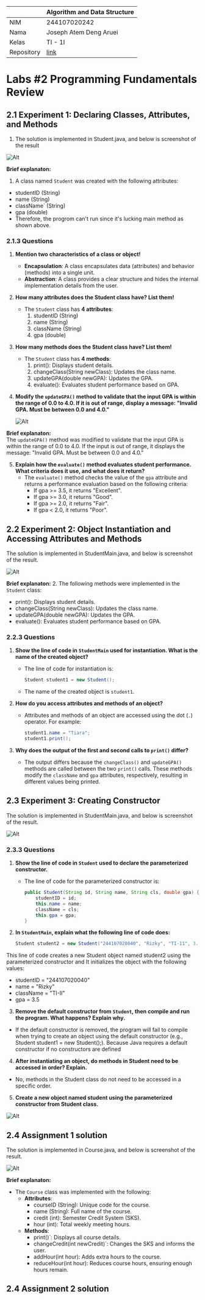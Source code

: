 |  | Algorithm and Data Structure |
|--|--|
| NIM | 244107020242 |
| Nama | Joseph Atem Deng Aruei |
| Kelas | TI - 1I |
| Repository | [link](https://github.com/JosephAt10/Semester-Two.git) |

# Labs #2 Programming Fundamentals Review

## **2.1 Experiment 1: Declaring Classes, Attributes, and Methods**

1. The solution is implemented in Student.java, and below is screenshot of the result

![Alt](photo/1.png)

**Brief explanaton:**
 1. A class named `Student` was created with the following attributes:
   - studentID (String)
   - name (String)
   - className` (String)
   - gpa (double)
   - Therefore, the progrom can't run since it's lucking main method as shown above.

### **2.1.3 Questions**

1. **Mention two characteristics of a class or object!**
   - **Encapsulation**: A class encapsulates data (attributes) and behavior (methods) into a single unit.
   - **Abstraction**: A class provides a clear structure and hides the internal implementation details from the user.

2. **How many attributes does the Student class have? List them!**
   - The `Student` class has **4 attributes**:
     1. studentID (String)
     2. name (String)
     3. className (String)
     4. gpa (double)

3. **How many methods does the Student class have? List them!**
   - The `Student` class has **4 methods**:
     1. print(): Displays student details.
     2. changeClass(String newClass): Updates the class name.
     3. updateGPA(double newGPA): Updates the GPA.
     4. evaluate(): Evaluates student performance based on GPA.

4. **Modify the `updateGPA()` method to validate that the input GPA is within the range of 0.0 to 4.0. If it is out of range, display a message: "Invalid GPA. Must be between 0.0 and 4.0."**
   
    ![Alt](photo/3.png)
    
**Brief explanaton:**   
The `updateGPA()` method was modified to validate that the input GPA is within the range of 0.0 to 4.0. If the input is out of range, it displays the message: "Invalid GPA. Must be between 0.0 and 4.0."

5. **Explain how the `evaluate()` method evaluates student performance. What criteria does it use, and what does it return?**
   - The `evaluate()` method checks the value of the `gpa` attribute and returns a performance evaluation based on the following criteria:
     - If gpa >= 3.5, it returns "Excellent".
     - If gpa >= 3.0, it returns "Good".
     - If gpa >= 2.0, it returns "Fair".
     - If gpa < 2.0, it returns "Poor".


## **2.2 Experiment 2: Object Instantiation and Accessing Attributes and Methods**

The solution is implemented in StudentMain.java, and below is screenshot of the result.

 ![Alt](photo/2.png)
 
**Brief explanaton:**
2. The following methods were implemented in the `Student` class:
   - print(): Displays student details.
   - changeClass(String newClass): Updates the class name.
   - updateGPA(double newGPA): Updates the GPA.
   - evaluate(): Evaluates student performance based on GPA.

### **2.2.3 Questions**

1. **Show the line of code in `StudentMain` used for instantiation. What is the name of the created object?**
   - The line of code for instantiation is:
     ```java
     Student student1 = new Student();
     ```
   - The name of the created object is `student1`.

2. **How do you access attributes and methods of an object?**
   - Attributes and methods of an object are accessed using the dot (`.`) operator. For example:
     ```java
     student1.name = "Tiara";
     student1.print();
     ```

3. **Why does the output of the first and second calls to `print()` differ?**
   - The output differs because the `changeClass()` and `updateGPA()` methods are called between the two `print()` calls. These methods modify the `className` and `gpa` attributes, respectively, resulting in different values being printed.

## **2.3 Experiment 3: Creating Constructor**

The solution is implemented in StudentMain.java, and below is screenshot of the result.

![Alt](photo/4.png)

### **2.3.3 Questions**

1. **Show the line of code in `Student` used to declare the parameterized constructor.**
   - The line of code for the parameterized constructor is:
     ```java
     public Student(String id, String name, String cls, double gpa) {
         studentID = id;
         this.name = name;
         className = cls;
         this.gpa = gpa;
     }
     ```

2. **In `StudentMain`, explain what the following line of code does:**
   ```java
   Student student2 = new Student("244107020040", "Rizky", "TI-11", 3.5);
 This line of code creates a new Student object named student2 using the parameterized constructor and It initializes the object with the following values:
- studentID = "244107020040"
- name = "Rizky"
- className = "TI-II"
- gpa = 3.5

3. **Remove the default constructor from `Student`, then compile and run the program. What happens? Explain why.**
- If the default constructor is removed, the program will fail to compile when trying to create an object using the default constructor (e.g., Student student1 = new Student();). Because Java requires a default constructor if no constructors are defined

4. **After instantiating an object, do methods in Student need to be accessed in order? Explain.**
- No, methods in the Student class do not need to be accessed in a specific order.

5. **Create a new object named student<StudentName> using the parameterized constructor from Student class.**

![Alt](photo/5.png)

## 2.4 Assignment 1 solution

The solution is implemented in Course.java, and below is screenshot of the result.

![Alt](photo/6.png)

**Brief explanaton:**
- The `Course` class was implemented with the following:
  - **Attributes**:
    - courseID (String): Unique code for the course.
    - name (String): Full name of the course.
    - credit (int): Semester Credit System (SKS).
    - hour (int): Total weekly meeting hours.
  - **Methods**:
    - print()`: Displays all course details.
    - changeCredit(int newCredit)`: Changes the SKS and informs the user.
    - addHour(int hour): Adds extra hours to the course.
    - reduceHour(int hour): Reduces course hours, ensuring enough hours remain.

## 2.4 Assignment 2 solution











